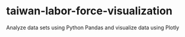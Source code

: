 # taiwan-labor-force-visualization
Analyze data sets using Python Pandas and visualize data using Plotly
